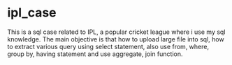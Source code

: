 # ipl_case
This is a sql case related to IPL, a popular cricket league where i use my sql knowledge. The main objective is that how to upload large file into sql, how to extract various query using select statement, also use from, where, group by, having statement and use aggregate, join function.
